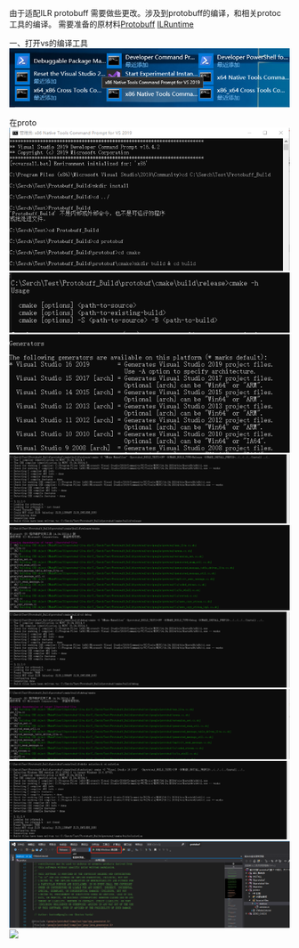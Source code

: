  由于适配ILR protobuff 需要做些更改。涉及到protobuff的编译，和相关protoc 工具的编译。
需要准备的原材料[Protobuff]() [ILRuntime]()

一、打开vs的编译工具
  ![](Media/vs_cmd.jpg)
  
  在proto
  ![](Media/vs_cmd_1.jpg)
  ![](Media/vs_cmd_2_cmake_h.jpg)
  ![](Media/vs_cmd_2_cmake_h_0.jpg)
  ![](Media/vs_cmd_3_Release.jpg)
  ![](Media/vs_cmd_3_Release_nmake.jpg)
  ![](Media/vs_cmd_4_Debug.jpg)
  ![](Media/vs_cmd_4_Debug_nmake.jpg)
  ![](Media/vs_cmd_5_solution.jpg)
  ![](Media/vs_cmd_5_solution_build.jpg)
  ![](Media/vs_cmd_6_install.jpg)